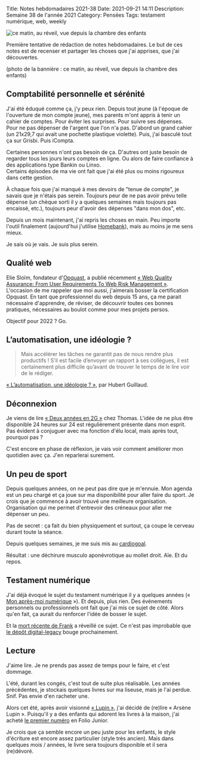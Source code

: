 Title: Notes hebdomadaires 2021-38
Date: 2021-09-21 14:11
Description: Semaine 38 de l'année 2021
Category: Pensées
Tags: testament numérique, web, weekly

![ce matin, au réveil, vue depuis la chambre des enfants]({static}/images/2021-38/IMG_0325.jpg#full "ce matin, au réveil, vue depuis la chambre des enfants")

Première tentative de rédaction de notes hebdomadaires. Le but de ces notes est de recenser et partager les choses que j'ai apprises, que j'ai découvertes.

(photo de la bannière : ce matin, au réveil, vue depuis la chambre des enfants)

## Comptabilité personnelle et sérénité

J'ai été éduqué comme ça, j'y peux rien. Depuis tout jeune (à l'époque de l'ouverture de mon compte jeune), mes parents m'ont appris à tenir un cahier de comptes. Pour éviter les surprises. Pour suivre ses dépenses. Pour ne pas dépenser de l'argent que l'on n'a pas.
D'abord un grand cahier (un 21x29,7 qui avait une pochette plastique violette). Puis, j'ai basculé tout ça sur Grisbi. Puis iCompta.

Certaines personnes n'ont pas besoin de ça. D'autres ont juste besoin de regarder tous les jours leurs comptes en ligne. Ou alors de faire confiance à des applications type Bankin ou Linxo.  
Certains épisodes de ma vie ont fait que j'ai été plus ou moins rigoureux dans cette gestion.

À chaque fois que j'ai manqué à mes devoirs de "tenue de compte", je savais que je n'étais pas serein. Toujours peur de ne pas avoir prévu telle dépense (un chèque sorti il y a quelques semaines mais toujours pas encaissé, etc.), toujours peur d'avoir des dépenses "dans mon dos", etc.

Depuis un mois maintenant, j'ai repris les choses en main. Peu importe l'outil finalement (aujourd'hui j'utilise [Homebank](http://homebank.free.fr/fr/index.php)), mais au moins je me sens mieux.

Je sais où je vais. Je suis plus serein.

## Qualité web

 Elie Sloïm, fondateur d'[Opquast](https://www.opquast.com/), a publié récemment [« Web Quality Assurance: From User Requirements To Web Risk Management »](https://www.smashingmagazine.com/2021/09/journey-into-web-quality-assurance/). L'occasion de me rappeler que moi aussi, j'aimerais bosser la certification Opquast. En tant que professionnel du web depuis 15 ans, ça me parait nécessaire d'apprendre, de réviser, de découvrir toutes ces bonnes pratiques, nécessaires au boulot comme pour mes projets persos.

 Objectif pour 2022 ? Go.

## L’automatisation, une idéologie ?

> Mais accélérer les tâches ne garantit pas de nous rendre plus productifs ! S’il est facile d’envoyer un rapport à ses collègues, il est certainement plus difficile qu’avant de trouver le temps de le lire voir de le rédiger.

[« L’automatisation, une idéologie ? »](https://www.internetactu.net/2021/09/13/lautomatisation-une-ideologie/), par Hubert Guillaud.

## Déconnexion

Je viens de lire [« Deux années en 2G »](https://oncletom.io/2021/deux-annees-en-2g/) chez Thomas. L'idée de ne plus être disponible 24 heures sur 24 est régulièrement présente dans mon esprit. Pas évident à conjuguer avec ma fonction d'élu local, mais après tout, pourquoi pas ?

C'est encore en phase de réflexion, je vais voir comment améliorer mon quotidien avec ça. J'en reparlerai surement.

## Un peu de sport

Depuis quelques années, on ne peut pas dire que je m'ennuie. Mon agenda est un peu chargé et ça joue sur ma disponibilité pour aller faire du sport. Je crois que je commence à avoir trouvé une meilleure organisation. Organisation qui me permet d'entrevoir des créneaux pour aller me dépenser un peu.

Pas de secret : ça fait du bien physiquement et surtout, ça coupe le cerveau durant toute la séance.

Depuis quelques semaines, je me suis mis au [cardiogoal](https://france3-regions.francetvinfo.fr/hauts-de-france/pas-calais/boulogne-mer/qu-est-ce-que-cardiogoal-ce-sport-invente-boulonnais-1797096.html).

Résultat : une déchirure musculo aponévrotique au mollet droit. Aïe. Et du repos.

## Testament numérique

J'ai déjà évoqué le sujet du testament numérique il y a quelques années (« [Mon après-moi numérique]({filename}mon-apres-moi-numerique.md) »). Et depuis, plus rien. Des événements personnels ou professionnels ont fait que j'ai mis ce sujet de côté. Alors qu'en fait, ça aurait du renforcer l'idée de bosser le sujet.

Et la [mort récente de Frank](https://sudweb.github.io/frank/) a réveillé ce sujet. Ce n'est pas improbable que [le dépôt digital-legacy](https://github.com/digital-legacy/ideas) bouge prochainement.

## Lecture

J'aime lire. Je ne prends pas assez de temps pour le faire, et c'est dommage.

L'été, durant les congés, c'est tout de suite plus réalisable. Les années précédentes, je stockais quelques livres sur ma liseuse, mais je l'ai perdue. Snif. Pas envie d'en racheter une.

Alors cet été, après avoir visionné [« Lupin »](https://fr.wikipedia.org/wiki/Lupin_(s%C3%A9rie_t%C3%A9l%C3%A9vis%C3%A9e,_2021)), j'ai décidé de (re)lire « Arsène Lupin ». Puisqu'il y a des enfants qui adorent les livres à la maison, j'ai acheté [le premier numéro](http://www.gallimard.fr/Catalogue/GALLIMARD-JEUNESSE/Folio-Junior/Folio-Junior-Textes-classiques/Arsene-Lupin-gentleman-cambrioleur) en Folio Junior.

Je crois que ça semble encore un peu juste pour les enfants, le style d'écriture est encore assez particulier (style très ancien). Mais dans quelques mois / années, le livre sera toujours disponible et il sera (re)dévoré.
